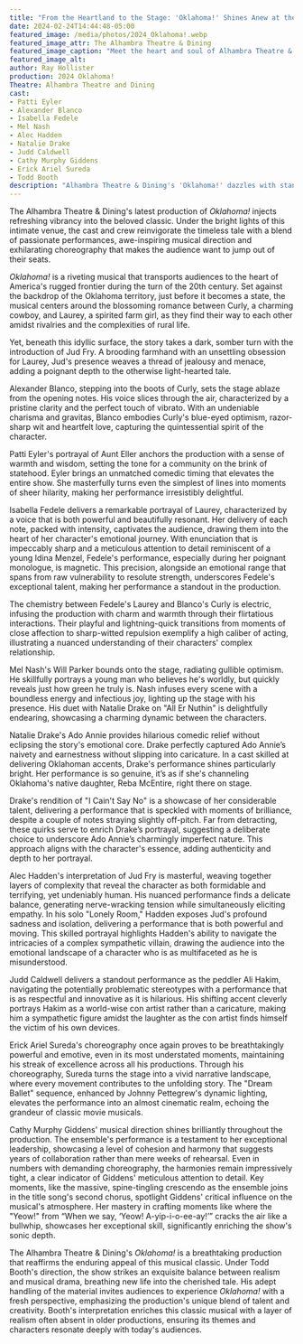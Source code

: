 ```yaml
---
title: "From the Heartland to the Stage: 'Oklahoma!' Shines Anew at the Alhambra Theatre & Dining"
date: 2024-02-24T14:44:48-05:00
featured_image: /media/photos/2024_Oklahoma!.webp
featured_image_attr: The Alhambra Theatre & Dining
featured_image_caption: "Meet the heart and soul of Alhambra Theatre & Dining's 'Oklahoma!': Alexander Blanco and Isabella Fedele as the iconic lovers Curly and Laurey, Patti Eyler's wisdom-filled Aunt Eller, Alec Hadden's brooding Jud Fry, Natalie Drake's vivacious Ado Annie, and Mel Nash's optimistically naive Will Parker."
featured_image_alt: 
author: Ray Hollister
production: 2024 Oklahoma!
Theatre: Alhambra Theatre and Dining
cast: 
- Patti Eyler
- Alexander Blanco
- Isabella Fedele
- Mel Nash
- Alec Hadden
- Natalie Drake
- Judd Caldwell
- Cathy Murphy Giddens
- Erick Ariel Sureda
- Todd Booth
description: "Alhambra Theatre & Dining's 'Oklahoma!' dazzles with standout performances, innovative direction, and choreography that breathes new life into the beloved musical. Dive into our review to explore the highs and nuanced improvements of this remarkable production."
---
```

The Alhambra Theatre & Dining's latest production of *Oklahoma!* injects refreshing vibrancy into the beloved classic. Under the bright lights of this intimate venue, the cast and crew reinvigorate the timeless tale with a blend of passionate performances, awe-inspiring musical direction and exhilarating choreography that makes the audience want to jump out of their seats.<!--more-->

_Oklahoma!_ is a riveting musical that transports audiences to the heart of America's rugged frontier during the turn of the 20th century. Set against the backdrop of the Oklahoma territory, just before it becomes a state, the musical centers around the blossoming romance between Curly, a charming cowboy, and Laurey, a spirited farm girl, as they find their way to each other amidst rivalries and the complexities of rural life.

Yet, beneath this idyllic surface, the story takes a dark, somber turn with the introduction of Jud Fry. A brooding farmhand with an unsettling obsession for Laurey, Jud's presence weaves a thread of jealousy and menace, adding a poignant depth to the otherwise light-hearted tale. 

Alexander Blanco, stepping into the boots of Curly, sets the stage ablaze from the opening notes. His voice slices through the air, characterized by a pristine clarity and the perfect touch of vibrato. With an undeniable charisma and gravitas, Blanco embodies Curly's blue-eyed optimism, razor-sharp wit and heartfelt love, capturing the quintessential spirit of the character.

Patti Eyler's portrayal of Aunt Eller anchors the production with a sense of warmth and wisdom, setting the tone for a community on the brink of statehood. Eyler brings an unmatched comedic timing that elevates the entire show. She masterfully turns even the simplest of lines into moments of sheer hilarity, making her performance irresistibly delightful.

Isabella Fedele delivers a remarkable portrayal of Laurey, characterized by a voice that is both powerful and beautifully resonant. Her delivery of each note, packed with intensity, captivates the audience, drawing them into the heart of her character's emotional journey. With enunciation that is impeccably sharp and a meticulous attention to detail reminiscent of a young Idina Menzel, Fedele's performance, especially during her poignant monologue, is magnetic. This precision, alongside an emotional range that spans from raw vulnerability to resolute strength, underscores Fedele's exceptional talent, making her performance a standout in the production.

The chemistry between Fedele's Laurey and Blanco's Curly is electric, infusing the production with charm and warmth through their flirtatious interactions. Their playful and lightning-quick transitions from moments of close affection to sharp-witted repulsion exemplify a high caliber of acting, illustrating a nuanced understanding of their characters' complex relationship.

Mel Nash's Will Parker bounds onto the stage, radiating gullible optimism. He skillfully portrays a young man who believes he's worldly, but quickly reveals just how green he truly is. Nash infuses every scene with a boundless energy and infectious joy, lighting up the stage with his presence. His duet with Natalie Drake on "All Er Nuthin" is delightfully endearing, showcasing a charming dynamic between the characters.

Natalie Drake's Ado Annie provides hilarious comedic relief without eclipsing the story's emotional core. Drake perfectly captured Ado Annie’s naivety and earnestness without slipping into caricature. In a cast skilled at delivering Oklahoman accents, Drake's performance shines particularly bright. Her performance is so genuine, it’s as if she's channeling Oklahoma's native daughter, Reba McEntire, right there on stage.

Drake's rendition of "I Cain't Say No" is a showcase of her considerable talent, delivering a performance that is speckled with moments of brilliance, despite a couple of notes straying slightly off-pitch. Far from detracting, these quirks serve to enrich Drake’s portrayal, suggesting a deliberate choice to underscore Ado Annie’s charmingly imperfect nature. This approach aligns with the character's essence, adding authenticity and depth to her portrayal.

Alec Hadden's interpretation of Jud Fry is masterful, weaving together layers of complexity that reveal the character as both formidable and terrifying, yet undeniably human. His nuanced performance finds a delicate balance, generating nerve-wracking tension while simultaneously eliciting empathy. In his solo "Lonely Room," Hadden exposes Jud's profound sadness and isolation, delivering a performance that is both powerful and moving. This skilled portrayal highlights Hadden's ability to navigate the intricacies of a complex sympathetic villain, drawing the audience into the emotional landscape of a character who is as multifaceted as he is misunderstood.

Judd Caldwell delivers a standout performance as the peddler Ali Hakim, navigating the potentially problematic stereotypes with a performance that is as respectful and innovative as it is hilarious. His shifting accent cleverly portrays Hakim as a world-wise con artist rather than a caricature, making him a sympathetic figure amidst the laughter as the con artist finds himself the victim of his own devices.

Erick Ariel Sureda's choreography once again proves to be breathtakingly powerful and emotive, even in its most understated moments, maintaining his streak of excellence across all his productions. Through his choreography, Sureda turns the stage into a vivid narrative landscape, where every movement contributes to the unfolding story. The "Dream Ballet" sequence, enhanced by Johnny Pettegrew's dynamic lighting, elevates the performance into an almost cinematic realm, echoing the grandeur of classic movie musicals.

Cathy Murphy Giddens' musical direction shines brilliantly throughout the production. The ensemble's performance is a testament to her exceptional leadership, showcasing a level of cohesion and harmony that suggests years of collaboration rather than mere weeks of rehearsal. Even in numbers with demanding choreography, the harmonies remain impressively tight, a clear indicator of Giddens' meticulous attention to detail. Key moments, like the massive, spine-tingling crescendo as the ensemble joins in the title song's second chorus, spotlight Giddens' critical influence on the musical's atmosphere. Her mastery in crafting moments like where the "Yeow!" from “When we say, ‘Yeow! A-yip-i-o-ee-ay!’” cracks the air like a bullwhip, showcases her exceptional skill, significantly enriching the show's sonic depth.

The Alhambra Theatre & Dining's _Oklahoma!_ is a breathtaking production that reaffirms the enduring appeal of this musical classic. Under Todd Booth's direction, the show strikes an exquisite balance between realism and musical drama, breathing new life into the cherished tale. His adept handling of the material invites audiences to experience _Oklahoma!_ with a fresh perspective, emphasizing the production's unique blend of talent and creativity. Booth's interpretation enriches this classic musical with a layer of realism often absent in older productions, ensuring its themes and characters resonate deeply with today's audiences.